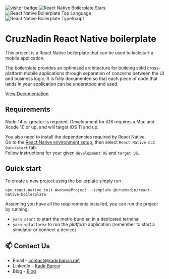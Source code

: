 ![visitor badge](https://visitor-badge.glitch.me/badge?page_id=CruzNadin/react-native-boilerplate.visitor-badge)
![React Native Boilerplate Stars](https://img.shields.io/github/stars/CruzNadin/react-native-boilerplate)
![React Native Boilerplate Top Language](https://img.shields.io/github/languages/top/CruzNadin/react-native-boilerplate)
![React Native Boilerplate TypeScript](https://badgen.net/npm/types/tslib)

# CruzNadin React Native boilerplate

This project is a React Native boilerplate that can be used to kickstart a mobile application.

The boilerplate provides an optimized architecture for building solid cross-platform mobile applications through separation of concerns between the UI and business logic. It is fully documented so that each piece of code that lands in your application can be understood and used.

[View Documentation](https://react-native-boilerplate.vercel.app/)

## Requirements

Node 14 or greater is required. Development for iOS requires a Mac and Xcode 10 or up, and will target iOS 11 and up.

You also need to install the dependencies required by React Native.  
Go to the [React Native environment setup](https://reactnative.dev/docs/environment-setup), then select `React Native CLI Quickstart` tab.  
Follow instructions for your given `development OS` and `target OS`.

## Quick start

To create a new project using the boilerplate simply run :

```
npx react-native init AwesomeProject --template @cruznadin/react-native-boilerplate
```

Assuming you have all the requirements installed, you can run the project by running:

- `yarn start` to start the metro bundler, in a dedicated terminal
- `yarn <platform>` to run the _platform_ application (remember to start a simulator or connect a device)

## 📫 Contact Us

- Email - [contact@kadirbarcin.net](mailto:contact@kadirbarcin.net)
- LinkedIn - [Kadir Barcın](https://www.linkedin.com/in/kadir-barcin/)
- Blog - [Blog](https://www.thekadir.com)
